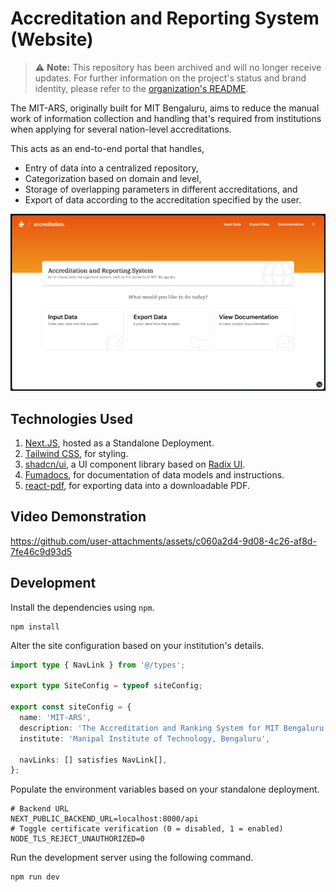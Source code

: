 # Accreditation and Reporting System (Website)

> ⚠️ **Note:** This repository has been archived and will no longer receive updates. For further information on the project's status and brand identity, please refer to the [organization's README](https://github.com/orgs/YCN-club).

The MIT-ARS, originally built for MIT Bengaluru, aims to reduce the manual work of information collection and handling that's required from institutions when applying for several nation-level accreditations.

This acts as an end-to-end portal that handles,

- Entry of data into a centralized repository,
- Categorization based on domain and level,
- Storage of overlapping parameters in different accreditations, and
- Export of data according to the accreditation specified by the user.

![App Screenshot](/public/meta/app-screenshot.png)

## Technologies Used

1. [Next.JS](https://nextjs.org), hosted as a Standalone Deployment.
2. [Tailwind CSS](https://tailwindcss.com), for styling.
3. [shadcn/ui](https://ui.shadcn.com), a UI component library based on [Radix UI](https://radix-ui.com).
4. [Fumadocs](https://fumadocs.vercel.app/), for documentation of data models and instructions.
5. [react-pdf](https://react-pdf.org/), for exporting data into a downloadable PDF.

## Video Demonstration

https://github.com/user-attachments/assets/c060a2d4-9d08-4c26-af8d-7fe46c9d93d5

## Development

Install the dependencies using `npm`.

```console
npm install
```

Alter the site configuration based on your institution's details.

```ts
import type { NavLink } from '@/types';

export type SiteConfig = typeof siteConfig;

export const siteConfig = {
  name: 'MIT-ARS',
  description: 'The Accreditation and Ranking System for MIT Bengaluru.',
  institute: 'Manipal Institute of Technology, Bengaluru',

  navLinks: [] satisfies NavLink[],
};
```

Populate the environment variables based on your standalone deployment.

```env
# Backend URL
NEXT_PUBLIC_BACKEND_URL=localhost:8000/api
# Toggle certificate verification (0 = disabled, 1 = enabled)
NODE_TLS_REJECT_UNAUTHORIZED=0
```

Run the development server using the following command.

```console
npm run dev
```
